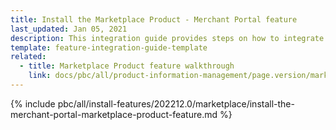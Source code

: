 ```yaml
---
title: Install the Marketplace Product - Merchant Portal feature
last_updated: Jan 05, 2021
description: This integration guide provides steps on how to integrate the Merchant Portal - Marketplace Product feature into a Spryker project.
template: feature-integration-guide-template
related:
  - title: Marketplace Product feature walkthrough
    link: docs/pbc/all/product-information-management/page.version/marketplace/marketplace-product-feature-overview.html
---
```


{% include pbc/all/install-features/202212.0/marketplace/install-the-merchant-portal-marketplace-product-feature.md %} <!-- To edit, see /_includes/pbc/all/install-features/202212.0/marketplace/install-the-merchant-portal-marketplace-product-feature.md -->
